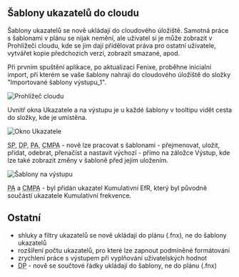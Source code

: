 ﻿---
categories: [fenix]
layout: fenix
---
## Šablony ukazatelů do cloudu
Šablony ukazatelů se nově ukládají do cloudového úložiště. Samotná práce s šablonami v plánu se nijak nemění, ale uživatel si je může zobrazit v Prohlížeči cloudu, kde se jim dají přidělovat práva pro ostatní uživatele, vytvářet kopie předchozích verzí, zobrazit smazané, apod.

Při prvním spuštění aplikace, po aktualizaci Fenixe, proběhne inicialní import, při kterém se vaše šablony nahrají do cloudového úložiště do složky "Importované šablony výstupu_1".

![Prohlížeč cloudu]({{site.url}}/data/ukazateledocloud1.png "Prohlížeč cloudu")

Uvnitř okna Ukazatele a na výstupu je u každé šablony v tooltipu vidět cesta do složky, kde je umístěna.

![Okno Ukazatele]({{site.url}}/data/ukazateledocloud2.png "Okno Ukazatele")

<abbr title="Strategický plán">SP</abbr>, <abbr title="Detailní plán">DP</abbr>, <abbr title="Postanalýza">PA</abbr>, <abbr title="Crossmediální postanalýza">CMPA</abbr> - nově lze pracovat s šablonami - přejmenovat, uložit, přidat, odebrat, přenačíst a nastavit výchozí - přímo na záložce Výstup, kde lze také zobrazit změny v šabloně před jejím uložením.

![Šablony na výstupu]({{site.url}}/data/ukazateledocloud3.png "Šablony na výstupu")

<abbr title="Postanalýza">PA</abbr> a <abbr title="Crossmediální postanalýza">CMPA</abbr> - byl přidán ukazatel Kumulativní EfR, který byl původně součástí ukazatele Kumulativní frekvence.

## Ostatní
<ul>
<li>shluky a filtry ukazatelů se nově ukládají do plánu (.fnx), ne do šablony ukazatelů</li>
<li>rozšíření počtu ukazatelů, pro které lze zapnout podmíněné formátování</li>
<li>zrychlení práce s výstupem při vyplňování uživatelských hodnot</li>
<li><abbr title="Detailní plán">DP</abbr> - nově se součtové řádky ukládají do šablony, ne do plánu (.fnx)</li>
</ul>